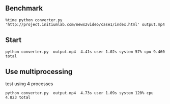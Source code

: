 
## Benchmark

```
%time python converter.py 'http://project.initiumlab.com/news2video/case1/index.html' output.mp4
```

## Start 

```
python converter.py  output.mp4  4.41s user 1.02s system 57% cpu 9.460 total
```

## Use multiprocessing

test using 4 processes

```
python converter.py  output.mp4  4.73s user 1.09s system 120% cpu 4.823 total
```

